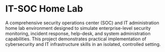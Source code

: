 # IT-SOC Home Lab
A comprehensive security operations center (SOC) and IT administration home lab environment designed to simulate enterprise-level security monitoring, incident response, help-desk, and system administration capabilities. This project demonstrates practical implementation of cybersecurity and IT infrastructure skills in an isolated, controlled setting.
